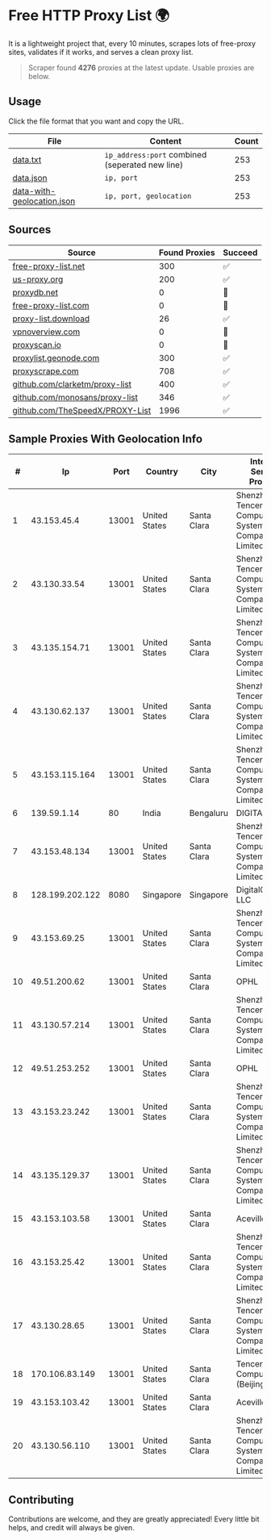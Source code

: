 
# Free HTTP Proxy List 🌍

It is a lightweight project that, every 10 minutes, scrapes lots of free-proxy sites, validates if it works, and serves a clean proxy list.


> Scraper found **4276** proxies at the latest update. Usable proxies are below.

## Usage

Click the file format that you want and copy the URL.


|File|Content|Count|
|----|-------|-----|
|[data.txt](https://raw.githubusercontent.com/themiralay/Proxy-List-World/master/data.txt)|`ip_address:port` combined (seperated new line)|253|
|[data.json](https://raw.githubusercontent.com/themiralay/Proxy-List-World/master/data.json)|`ip, port`|253|
|[data-with-geolocation.json](https://raw.githubusercontent.com/themiralay/Proxy-List-World/master/data-with-geolocation.json)|`ip, port, geolocation`|253|

## Sources

|Source|Found Proxies|Succeed|
|------|-------------|-------|
|[free-proxy-list.net](https://free-proxy-list.net)|300|✅|
|[us-proxy.org](https://www.us-proxy.org)|200|✅|
|[proxydb.net](http://proxydb.net)|0|🚫|
|[free-proxy-list.com](https://free-proxy-list.com/?page=&port=&type%5B%5D=http&type%5B%5D=https&up_time=0&search=Search)|0|🚫|
|[proxy-list.download](https://www.proxy-list.download/HTTP)|26|✅|
|[vpnoverview.com](https://vpnoverview.com/privacy/anonymous-browsing/free-proxy-servers)|0|🚫|
|[proxyscan.io](https://www.proxyscan.io)|0|🚫|
|[proxylist.geonode.com](https://proxylist.geonode.com/api/proxy-list?limit=300&page=1&sort_by=lastChecked&sort_type=desc&protocols=http,https)|300|✅|
|[proxyscrape.com](https://api.proxyscrape.com/v2/?request=displayproxies&protocol=http&timeout=10000&country=all&ssl=all&anonymity=all)|708|✅|
|[github.com/clarketm/proxy-list](https://raw.githubusercontent.com/clarketm/proxy-list/master/proxy-list-raw.txt)|400|✅|
|[github.com/monosans/proxy-list](https://raw.githubusercontent.com/monosans/proxy-list/main/proxies/http.txt)|346|✅|
|[github.com/TheSpeedX/PROXY-List](https://raw.githubusercontent.com/TheSpeedX/PROXY-List/master/http.txt)|1996|✅|


## Sample Proxies With Geolocation Info

|#|Ip|Port|Country|City|Internet Service Provider|
|-|--|----|-------|----|-------------------------|
|1|43.153.45.4|13001|United States|Santa Clara|Shenzhen Tencent Computer Systems Company Limited|
|2|43.130.33.54|13001|United States|Santa Clara|Shenzhen Tencent Computer Systems Company Limited|
|3|43.135.154.71|13001|United States|Santa Clara|Shenzhen Tencent Computer Systems Company Limited|
|4|43.130.62.137|13001|United States|Santa Clara|Shenzhen Tencent Computer Systems Company Limited|
|5|43.153.115.164|13001|United States|Santa Clara|Shenzhen Tencent Computer Systems Company Limited|
|6|139.59.1.14|80|India|Bengaluru|DIGITALOCEAN|
|7|43.153.48.134|13001|United States|Santa Clara|Shenzhen Tencent Computer Systems Company Limited|
|8|128.199.202.122|8080|Singapore|Singapore|DigitalOcean, LLC|
|9|43.153.69.25|13001|United States|Santa Clara|Shenzhen Tencent Computer Systems Company Limited|
|10|49.51.200.62|13001|United States|Santa Clara|OPHL|
|11|43.130.57.214|13001|United States|Santa Clara|Shenzhen Tencent Computer Systems Company Limited|
|12|49.51.253.252|13001|United States|Santa Clara|OPHL|
|13|43.153.23.242|13001|United States|Santa Clara|Shenzhen Tencent Computer Systems Company Limited|
|14|43.135.129.37|13001|United States|Santa Clara|Shenzhen Tencent Computer Systems Company Limited|
|15|43.153.103.58|13001|United States|Santa Clara|Aceville Pte.ltd|
|16|43.153.25.42|13001|United States|Santa Clara|Shenzhen Tencent Computer Systems Company Limited|
|17|43.130.28.65|13001|United States|Santa Clara|Shenzhen Tencent Computer Systems Company Limited|
|18|170.106.83.149|13001|United States|Santa Clara|Tencent Cloud Computing (Beijing) Co|
|19|43.153.103.42|13001|United States|Santa Clara|Aceville Pte.ltd|
|20|43.130.56.110|13001|United States|Santa Clara|Shenzhen Tencent Computer Systems Company Limited|



## Contributing

Contributions are welcome, and they are greatly appreciated! Every
little bit helps, and credit will always be given.

